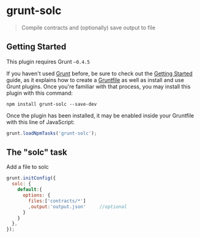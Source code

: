 # grunt-solc

> Compile contracts and (optionally) save output to file

## Getting Started
This plugin requires Grunt `~0.4.5`

If you haven't used [Grunt](http://gruntjs.com/) before, be sure to check out the [Getting Started](http://gruntjs.com/getting-started) guide, as it explains how to create a [Gruntfile](http://gruntjs.com/sample-gruntfile) as well as install and use Grunt plugins. Once you're familiar with that process, you may install this plugin with this command:

```shell
npm install grunt-solc --save-dev 
```

Once the plugin has been installed, it may be enabled inside your Gruntfile with this line of JavaScript:

```js
grunt.loadNpmTasks('grunt-solc');
```

## The "solc" task

Add a file to solc

```js
grunt.initConfig({
  solc: {
    default:{
      options: {
        files:['contracts/*']
        ,output:'output.json'     //optional
      }
    }
  },
});
```